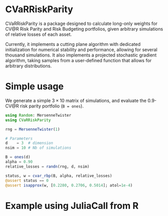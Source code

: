 # CVaRRiskParity

CVaRRiskParity is a package designed to calculate long-only weights for
CV@R Risk Parity and Risk Budgeting portfolios,
given arbitrary simulations of relative losses of each asset.

Currently, it implements a cutting plane algorithm
with dedicated initialization for numerical stability and performance,
allowing for several thousand simulations.
It also implements a projected stochastic gradient algorithm,
taking samples from a user-defined function that allows for
arbitrary distributions.

# Simple usage

We generate a simple $3 \times 10$ matrix of simulations,
and evaluate the 0.9-CV@R risk parity portfolio (`B = ones`).

```julia
using Random: MersenneTwister
using CVaRRiskParity

rng = MersenneTwister(1)

# Parameters
d    = 3  # dimension
nsim = 10 # Nb of simulations

B = ones(d)
alpha = 0.90
relative_losses = randn(rng, d, nsim)

status, w = cvar_rbp(B, alpha, relative_losses)
@assert status == 0
@assert isapprox(w, [0.2280, 0.2706, 0.5014]; atol=1e-4)
```

# Example using JuliaCall from R
